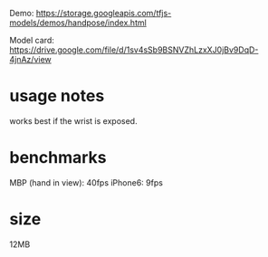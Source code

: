 Demo: https://storage.googleapis.com/tfjs-models/demos/handpose/index.html

Model card: https://drive.google.com/file/d/1sv4sSb9BSNVZhLzxXJ0jBv9DqD-4jnAz/view

# usage notes
works best if the wrist is exposed.

# benchmarks

MBP (hand in view): 40fps
iPhone6: 9fps

# size

12MB
